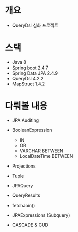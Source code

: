 # 개요

- QueryDsl 심화 프로젝트

# 스택

- Java 8
- Spring boot 2.4.7
- Spring Data JPA 2.4.9
- QueryDsl 4.2.2
- MapStruct 1.4.2

# 다뤄볼 내용

- JPA Auditing
- BooleanExpression
    - IN
    - OR
    - VARCHAR BETWEEN
    - LocalDateTime BETWEEN
    
- Projections
- Tuple
- JPAQuery<T>
- QueryResults<T>
- fetchJoin()
- JPAExpressions (Subquery)
- CASCADE & CUD
